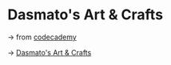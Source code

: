 # Dasmato's Art & Crafts

&rarr; from [codecademy](https://www.codecademy.com/)

&rarr; [Dasmato's Art & Crafts]()

